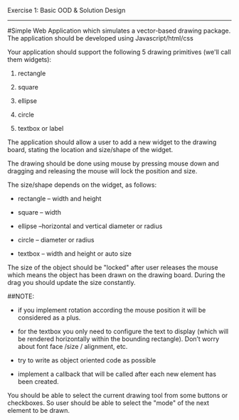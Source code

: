 Exercise 1: Basic OOD & Solution Design

----------------------------------------------------

#Simple Web Application which simulates a vector-based drawing package.
The application should be developed using Javascript/html/css


Your application should support the following 5 drawing primitives
(we'll call them widgets):


1. rectangle

2. square

3. ellipse

4. circle

5. textbox or label


The application should allow a user to add a new widget to the
drawing board, stating the location and size/shape of the widget.

The drawing should be done using mouse by pressing mouse down and dragging
and releasing the mouse will lock the position and size.

The size/shape depends on the widget, as follows:

- rectangle – width and height

- square – width

- ellipse –horizontal and vertical diameter or radius

- circle – diameter or radius

- textbox – width and height or auto size

The size of the object should be "locked" after user releases the mouse
which means the object has been drawn on the drawing board. During the drag
you should update the size constantly.


##NOTE:

- if you implement rotation according the mouse position it will be
considered as a plus.

- for the textbox you only need to configure the text to display
(which will be rendered horizontally within the bounding rectangle). Don’t worry about font face /size / alignment, etc.

- try to write as object oriented code as possible

- implement a callback that will be called after each new element
has been created.

You should be able to select the current drawing tool from some buttons or
checkboxes. So user should be able to select the "mode" of the next element to be drawn.

